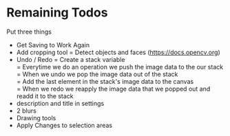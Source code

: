 # Remaining Todos
Put three things
- Get Saving to Work Again
- Add cropping tool
	= Detect objects and faces (https://docs.opencv.org)
- Undo / Redo
	= Create a stack variable  
	= Everytime we do an operation we push the image data to the our stack  
	= When we undo we pop the image data out of the stack  
	= Add the last element in the stack's image data to the canvas  
	= When we redo we reapply the image data that we popped out and readd it to the stack  
- description and title in settings
- 2 blurs
- Drawing tools
- Apply Changes to selection areas